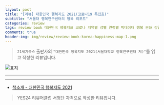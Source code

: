 ```yaml
---  
layout: post  
title: "[리뷰] 대한민국 행복지도 2021(코로나19 특집호)"  
subtitle: "서울대 행복연구센터의 행복 리포트"  
categories: review  
tags: review book 대한민국 행복지표 코로나 지역별 성별 연령별 빅데이터 행복 문화 감염병 상호작용 심리학 궤적 추이      
comments: true  
header-img: img/review/review-book-korea-happiness-map-1.png
---  
```

  
> `21세기북스` 출판사의 `"대한민국 행복지도 2021(서울대학교 행복연구센터 저)"`를 읽고 작성한 리뷰입니다.  

![표지](https://theorydb.github.io/assets/img/review/review-book-korea-happiness-map-1.png)  

---

---

* [책소개 - 대한민국 행복지도 2021](http://www.yes24.com/Product/Goods/100293922?OzSrank=1)

> YES24 리뷰어클럽 서평단 자격으로 작성한 리뷰입니다.